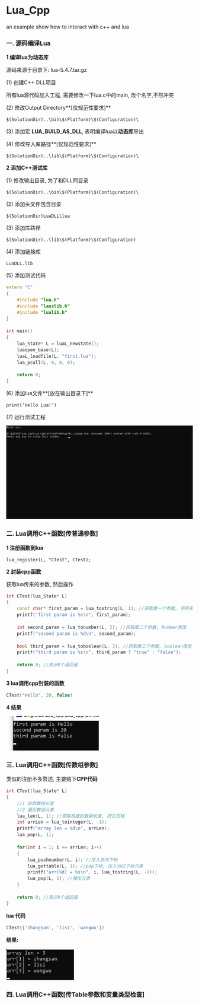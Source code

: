 # Lua_Cpp
an example show how to interact with c++ and lua



### 一. 源码编译Lua

**1 编译lua为动态库**

源码来源于目录下:  lua-5.4.7.tar.gz

(1) 创建C++ DLL项目

所有lua源代码加入工程,  需要修改一下lua.c中的main,  改个名字,不然冲突

(2) 修改Output Directory**[仅规范性要求]**

```
$(SolutionDir)..\bin\$(Platform)\$(Configuration)\
```

(3) 添加宏 **LUA_BUILD_AS_DLL**,  表明编译lua以**动态库**导出

(4) 修改导入库路径**[仅规范性要求]**

```
$(SolutionDir)..\lib\$(Platform)\$(Configuration)\
```



**2 添加C++测试库**

(1) 修改输出目录, 为了和DLL同目录

```
$(SolutionDir)..\bin\$(Platform)\$(Configuration)\
```

(2) 添加头文件包含目录

```
$(SolutionDir)LuaDLL\lua
```

(3) 添加库路径

```
$(SolutionDir)..\lib\$(Platform)\$(Configuration)
```

(4) 添加链接库

```
LuaDLL.lib
```

(5) 添加测试代码

```c++
extern "C"
{
    #include "lua.h"
    #include "lauxlib.h"
    #include "lualib.h"
}

int main()
{
    lua_State* L = luaL_newstate();
    luaopen_base(L);
    luaL_loadfile(L, "first.lua");
    lua_pcall(L, 0, 0, 0);

    return 0;
}
```

(6) 添加lua文件**[放在输出目录下]**

```
print('Hello Lua!')
```

(7) 运行测试工程

![image-20250119001039323](README/image-20250119001039323.png)











### 二. Lua调用C++函数[传普通参数]

**1 注册函数到lua**

```
lua_register(L, "CTest", CTest);
```



**2 封装cpp函数**

获取lua传来的参数, 然后操作

```cpp
int CTest(lua_State* L)
{
    const char* first_param = lua_tostring(L, 1); //获取第一个参数, 字符串类型
    printf("first param is %s\n", first_param);

    int second_param = lua_tonumber(L, 2); //获取第二个参数, Number类型
    printf("second param is %d\n", second_param);

    bool third_param = lua_toboolean(L, 3); //获取第三个参数, boolean类型
    printf("third param is %s\n", third_param ? "true" : "false");

    return 0; //表示0个返回值
}
```



**3  lua调用cpp封装的函数**

```lua
CTest("Hello", 20, false)
```



**4 结果**

![image-20250119003711484](README/image-20250119003711484.png)











### 三. Lua调用C++函数[传数组参数]



类似的注册不多赘述, 主要贴下**CPP代码**

```cpp
int CTest(lua_State* L)
{
    //1 获取数组长度
    //2 遍历数组元素
    lua_len(L, 1); //获取栈底的数据长度, 把它压栈
    int arrLen = lua_tointeger(L, -1);
    printf("array len = %d\n", arrLen);
    lua_pop(L, 1);

    for(int i = 1; i <= arrLen; i++)
    {
        lua_pushnumber(L, i); //压入访问下标
        lua_gettable(L, 1); //pop下标, 压入对应下标元素
        printf("arr[%d] = %s\n", i, lua_tostring(L, -1));
        lua_pop(L, 1); //弹出元素
    }

    return 0; //表示0个返回值
}
```



**lua 代码**

```lua
CTest({'zhangsan', 'lisi', 'wangwu'})
```



**结果:** 

![image-20250119005139330](README/image-20250119005139330.png)















### 四. Lua调用C++函数[传Table参数和变量类型检查]



















